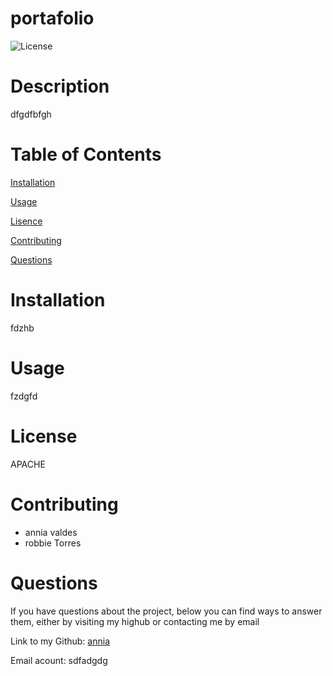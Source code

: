 # portafolio


![License](https://img.shields.io/badge/License-APACHE-grenn.svg)
  

# Description

dfgdfbfgh
  

# Table of Contents

[Installation](#Installation)

[Usage](#Usage)

[Lisence](#License)


[Contributing](#Contributing)

[Questions](#Questions)


  

# Installation

fdzhb

# Usage

fzdgfd

# License

APACHE

# Contributing 
 - annia valdes
- robbie Torres




# Questions

  If you have questions about the project, below you can find ways to answer them, either by visiting my highub or contacting me by email
  
  Link to my Github: [annia ](https://github.com/annia )

  
  Email acount: sdfadgdg
    
